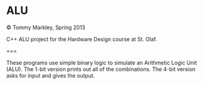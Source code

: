 ALU
===

© Tommy Markley, Spring 2013

C++ ALU project for the Hardware Design course at St. Olaf.

===

These programs use simple binary logic to simulate an Arithmetic Logic Unit (ALU).
The 1-bit version prints out all of the combinations.
The 4-bit version asks for input and gives the output.
